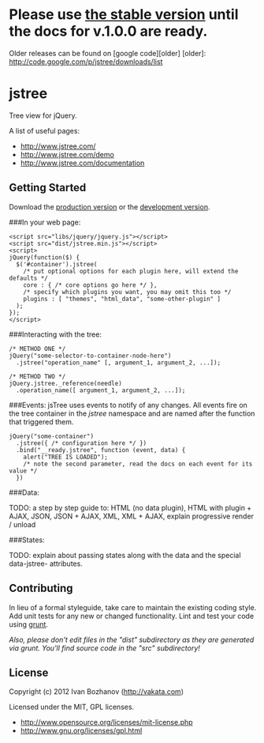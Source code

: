 # Please use [the stable version][stable] until the docs for v.1.0.0 are ready.
[stable]: http://github.com/downloads/vakata/jstree/jstree_pre1.0_fix_1.zip
Older releases can be found on [google code][older]
[older]: http://code.google.com/p/jstree/downloads/list

# jstree

Tree view for jQuery. 

A list of useful pages:

 - http://www.jstree.com/
 - http://www.jstree.com/demo
 - http://www.jstree.com/documentation

## Getting Started
Download the [production version][min] or the [development version][max].

[min]: https://raw.github.com/vakata/jstree/v.1.0/dist/jstree.min.js
[max]: https://raw.github.com/vakata/jstree/v.1.0/dist/jstree.js

###In your web page:

```
<script src="libs/jquery/jquery.js"></script>
<script src="dist/jstree.min.js"></script>
<script>
jQuery(function($) {
  $('#container').jstree(
    /* put optional options for each plugin here, will extend the defaults */
    core : { /* core options go here */ },
    /* specify which plugins you want, you may omit this too */
    plugins : [ "themes", "html_data", "some-other-plugin" ]
  );
});
</script>
```

###Interacting with the tree:

```
/* METHOD ONE */
jQuery("some-selector-to-container-node-here")
  .jstree("operation_name" [, argument_1, argument_2, ...]);

/* METHOD TWO */
jQuery.jstree._reference(needle)
  .operation_name([ argument_1, argument_2, ...]);
```

###Events:
jsTree uses events to notify of any changes. All events fire on the tree container in the _jstree_ namespace and are named after the function that triggered them.

```
jQuery("some-container")
  .jstree({ /* configuration here */ })
  .bind("__ready.jstree", function (event, data) {
    alert("TREE IS LOADED");
    /* note the second parameter, read the docs on each event for its value */
  })
```

###Data:

TODO: a step by step guide to: HTML (no data plugin), HTML with plugin + AJAX, JSON, JSON + AJAX, XML, XML + AJAX, explain progressive render / unload

###States:

TODO: explain about passing states along with the data and the special data-jstree- attributes.

## Contributing
In lieu of a formal styleguide, take care to maintain the existing coding style. Add unit tests for any new or changed functionality. Lint and test your code using [grunt](https://github.com/cowboy/grunt).

_Also, please don't edit files in the "dist" subdirectory as they are generated via grunt. You'll find source code in the "src" subdirectory!_

## License
Copyright (c) 2012 Ivan Bozhanov (http://vakata.com) 

Licensed under the MIT, GPL licenses.

 - http://www.opensource.org/licenses/mit-license.php
 - http://www.gnu.org/licenses/gpl.html
